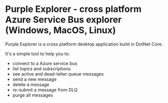 # Purple Explorer - cross platform Azure Service Bus explorer (Windows, MacOS, Linux)

Purple Explorer is a cross platform desktop application build in DotNet Core. 

It's a simple tool to help you to: 
* connect to a Azure service bus
* list topics and subscriptions
* see active and dead-letter queue messages
* send a new message
* delete a message
* re-submit a message from DLQ
* purge all messages
